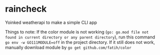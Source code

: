 # raincheck
Yoinked weatherapi to make a simple CLI app

Things to note:
If the color module is not working (`go: go.mod file not found in current directory or any parent directory`), run this command `go env -w GO111MODULE=off` in the project directory. If it still does not work, manually download module by `go get github.com/fatih/color`

